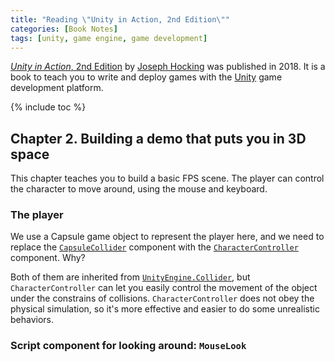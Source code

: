 ```yaml
---
title: "Reading \"Unity in Action, 2nd Edition\""
categories: [Book Notes]
tags: [unity, game engine, game development]
---
```


[*Unity in Action*, 2nd Edition](https://www.manning.com/books/unity-in-action-second-edition) by [Joseph Hocking](http://www.newarteest.com/) was published in 2018. It is a book to teach you to write and deploy games with the [Unity](https://unity.com/) game development platform.

{% include toc %}

## Chapter 2. Building a demo that puts you in 3D space

This chapter teaches you to build a basic FPS scene. The player can control the character to move around, using the mouse and keyboard.

### The player

We use a Capsule game object to represent the player here, and we need to replace the [`CapsuleCollider`](https://docs.unity3d.com/ScriptReference/CapsuleCollider.html) component with the [`CharacterController`](https://docs.unity3d.com/ScriptReference/CharacterController.html) component. Why?

Both of them are inherited from [`UnityEngine.Collider`](https://docs.unity3d.com/ScriptReference/Collider.html), but `CharacterController` can let you easily control the movement of the object under the constrains of collisions. `CharacterController` does not obey the physical simulation, so it's more effective and easier to do some unrealistic behaviors.

### Script component for looking around: `MouseLook`

